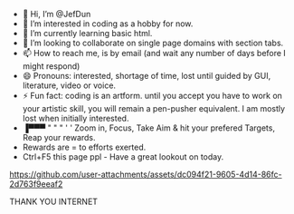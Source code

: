 - 👋 Hi, I’m @JefDun
- 👀 I’m interested in coding as a hobby for now.
- 🌱 I’m currently learning basic html.
- 💞️ I’m looking to collaborate on single page domains with section tabs.
- 📫 How to reach me, is by email (and wait any number of days before I might respond)
- 😄 Pronouns: interested, shortage of time, lost until guided by GUI, literature, video or voice.
- ⚡ Fun fact: coding is an artform. until you accept you have to work on your artistic skill, you will remain a pen-pusher equivalent. I am mostly lost when initially interested.
- ▐▀▀▀ " " " ' '  Zoom in, Focus, Take Aim & hit your prefered Targets, Reap your rewards.
- Rewards are = to efforts exerted.
- Ctrl+F5 this page ppl - Have a great lookout on today.

https://github.com/user-attachments/assets/dc094f21-9605-4d14-86fc-2d763f9eeaf2

THANK YOU INTERNET
<!---
JefDun/JefDun is a ✨ special ✨ repository because its `README.md` (this file) appears on your GitHub profile.
You can click the Preview link to take a look at your changes.
--->
